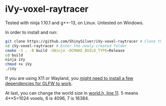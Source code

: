 # iVy-voxel-raytracer
Tested with ninja 1.10.1 and g++-13, on Linux. Untested on Windows.

In order to install and run:
```sh
git clone https://github.com/ShinySilver/iVy-voxel-raytracer # Clone this repository
cd iVy-voxel-raytracer # Enter the newly-created folder
cmake -S . -B build -GNinja -DCMAKE_BUILD_TYPE=Release
cd build
ninja iVy
chmod +x iVy
./iVy
```
If you are using X11 or Wayland, you [might need to install a few dependencies for GLFW to work](https://www.glfw.org/docs/latest/compile.html#compile_deps_wayland).

At last, you can change the world size in [world.h, line 11](https://github.com/ShinySilver/iVy-voxel-raytracer/blob/master/src/common/world.h#L12C9-L12C30). 5 means 4**5=1024 voxels, 6 is 4096, 7 is 16384.
